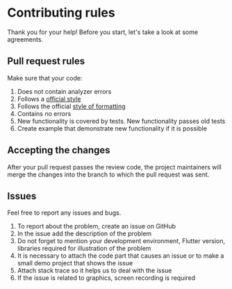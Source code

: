 # Contributing rules

Thank you for your help! Before you start, let's take a look at some agreements.

## Pull request rules

Make sure that your code:

1.	Does not contain analyzer errors
2.	Follows a [official style](https://dart.dev/guides/language/effective-dart/style)
3.  Follows the official [style of formatting](https://flutter.dev/docs/development/tools/formatting)
3.	Contains no errors
4.	New functionality is covered by tests. New functionality passes old tests
5.	Create example that demonstrate new functionality if it is possible

## Accepting the changes

After your pull request passes the review code, the project maintainers will merge the changes 
into the branch to which the pull request was sent.

## Issues

Feel free to report any issues and bugs.

1.	To report about the problem, create an issue on GitHub
2.	In the issue add the description of the problem
3.	Do not forget to mention your development environment, Flutter version, libraries required for
    illustration of the problem
4.	It is necessary to attach the code part that causes an issue or to make a small demo project 
    that shows the issue
5.	Attach stack trace so it helps us to deal with the issue 
6.	If the issue is related to graphics, screen recording is required
